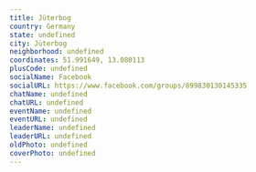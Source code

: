 ```yaml
---
title: Jüterbog
country: Germany
state: undefined
city: Jüterbog
neighborhood: undefined
coordinates: 51.991649, 13.080113
plusCode: undefined
socialName: Facebook
socialURL: https://www.facebook.com/groups/899830130145335
chatName: undefined
chatURL: undefined
eventName: undefined
eventURL: undefined
leaderName: undefined
leaderURL: undefined
oldPhoto: undefined
coverPhoto: undefined
---
```


